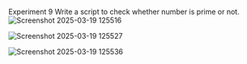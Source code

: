 Experiment 9
Write a script to check whether number is prime or not.  
![Screenshot 2025-03-19 125516](https://github.com/user-attachments/assets/be61962d-ac72-4466-b6ad-4e7bf640b689)

![Screenshot 2025-03-19 125527](https://github.com/user-attachments/assets/da449b0a-712b-4907-a049-168eaa1dc0b7)



![Screenshot 2025-03-19 125536](https://github.com/user-attachments/assets/6e05166f-e36e-43d6-abb1-48f893b86eb9)
